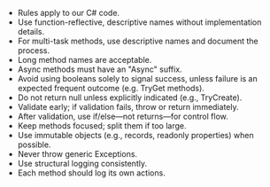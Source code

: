 - Rules apply to our C# code.
- Use function-reflective, descriptive names without implementation details.
- For multi-task methods, use descriptive names and document the process.
- Long method names are acceptable.
- Async methods must have an "Async" suffix.
- Avoid using booleans solely to signal success, unless failure is an expected frequent outcome (e.g. TryGet methods).
- Do not return null unless explicitly indicated (e.g., TryCreate).
- Validate early; if validation fails, throw or return immediately.
- After validation, use if/else—not returns—for control flow.
- Keep methods focused; split them if too large.
- Use immutable objects (e.g., records, readonly properties) when possible.
- Never throw generic Exceptions.
- Use structural logging consistently.
- Each method should log its own actions.